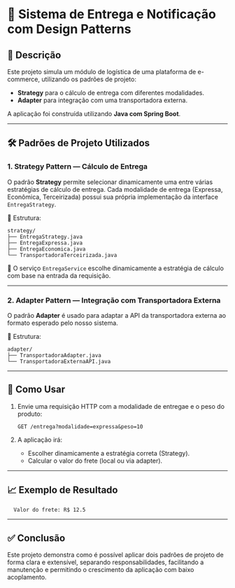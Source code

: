 # 🚚 Sistema de Entrega e Notificação com Design Patterns

## 📌 Descrição

Este projeto simula um módulo de logística de uma plataforma de e-commerce, utilizando os padrões de projeto:

- **Strategy** para o cálculo de entrega com diferentes modalidades.
- **Adapter** para integração com uma transportadora externa.

A aplicação foi construída utilizando **Java com Spring Boot**.

---

## 🛠️ Padrões de Projeto Utilizados

### 1. Strategy Pattern — Cálculo de Entrega

O padrão **Strategy** permite selecionar dinamicamente uma entre várias estratégias de cálculo de entrega. Cada modalidade de entrega (Expressa, Econômica, Terceirizada) possui sua própria implementação da interface `EntregaStrategy`.

📁 Estrutura:
```
strategy/
├── EntregaStrategy.java
├── EntregaExpressa.java
├── EntregaEconomica.java
└── TransportadoraTerceirizada.java
```

🔁 O serviço `EntregaService` escolhe dinamicamente a estratégia de cálculo com base na entrada da requisição.

---

### 2. Adapter Pattern — Integração com Transportadora Externa

O padrão **Adapter** é usado para adaptar a API da transportadora externa ao formato esperado pelo nosso sistema.

📁 Estrutura:
```
adapter/
├── TransportadoraAdapter.java
└── TransportadoraExternaAPI.java 
```

---

## 🚀 Como Usar

1. Envie uma requisição HTTP com a modalidade de entregae e o peso do produto:
   ```
   GET /entrega?modalidade=expressa&peso=10
   ```

2. A aplicação irá:
   - Escolher dinamicamente a estratégia correta (Strategy).
   - Calcular o valor do frete (local ou via adapter).

---

## 📈 Exemplo de Resultado

```cmd
  Valor do frete: R$ 12.5
```

---

## ✅ Conclusão

Este projeto demonstra como é possível aplicar dois padrões de projeto de forma clara e extensível, separando responsabilidades, facilitando a manutenção e permitindo o crescimento da aplicação com baixo acoplamento.
